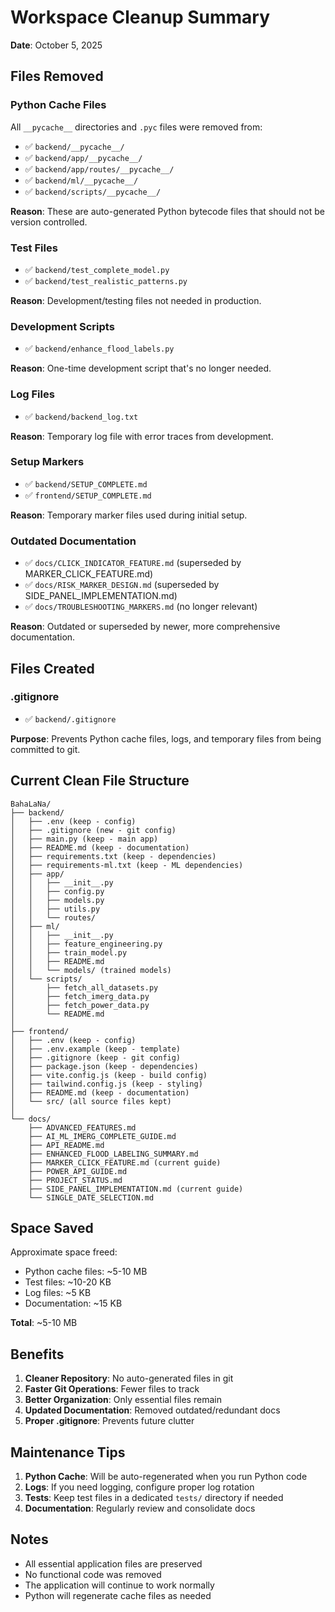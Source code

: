 # Workspace Cleanup Summary

**Date**: October 5, 2025

## Files Removed

### Python Cache Files
All `__pycache__` directories and `.pyc` files were removed from:
- ✅ `backend/__pycache__/`
- ✅ `backend/app/__pycache__/`
- ✅ `backend/app/routes/__pycache__/`
- ✅ `backend/ml/__pycache__/`
- ✅ `backend/scripts/__pycache__/`

**Reason**: These are auto-generated Python bytecode files that should not be version controlled.

### Test Files
- ✅ `backend/test_complete_model.py`
- ✅ `backend/test_realistic_patterns.py`

**Reason**: Development/testing files not needed in production.

### Development Scripts
- ✅ `backend/enhance_flood_labels.py`

**Reason**: One-time development script that's no longer needed.

### Log Files
- ✅ `backend/backend_log.txt`

**Reason**: Temporary log file with error traces from development.

### Setup Markers
- ✅ `backend/SETUP_COMPLETE.md`
- ✅ `frontend/SETUP_COMPLETE.md`

**Reason**: Temporary marker files used during initial setup.

### Outdated Documentation
- ✅ `docs/CLICK_INDICATOR_FEATURE.md` (superseded by MARKER_CLICK_FEATURE.md)
- ✅ `docs/RISK_MARKER_DESIGN.md` (superseded by SIDE_PANEL_IMPLEMENTATION.md)
- ✅ `docs/TROUBLESHOOTING_MARKERS.md` (no longer relevant)

**Reason**: Outdated or superseded by newer, more comprehensive documentation.

## Files Created

### .gitignore
- ✅ `backend/.gitignore`

**Purpose**: Prevents Python cache files, logs, and temporary files from being committed to git.

## Current Clean File Structure

```
BahaLaNa/
├── backend/
│   ├── .env (keep - config)
│   ├── .gitignore (new - git config)
│   ├── main.py (keep - main app)
│   ├── README.md (keep - documentation)
│   ├── requirements.txt (keep - dependencies)
│   ├── requirements-ml.txt (keep - ML dependencies)
│   ├── app/
│   │   ├── __init__.py
│   │   ├── config.py
│   │   ├── models.py
│   │   ├── utils.py
│   │   └── routes/
│   ├── ml/
│   │   ├── __init__.py
│   │   ├── feature_engineering.py
│   │   ├── train_model.py
│   │   ├── README.md
│   │   └── models/ (trained models)
│   └── scripts/
│       ├── fetch_all_datasets.py
│       ├── fetch_imerg_data.py
│       ├── fetch_power_data.py
│       └── README.md
│
├── frontend/
│   ├── .env (keep - config)
│   ├── .env.example (keep - template)
│   ├── .gitignore (keep - git config)
│   ├── package.json (keep - dependencies)
│   ├── vite.config.js (keep - build config)
│   ├── tailwind.config.js (keep - styling)
│   ├── README.md (keep - documentation)
│   └── src/ (all source files kept)
│
└── docs/
    ├── ADVANCED_FEATURES.md
    ├── AI_ML_IMERG_COMPLETE_GUIDE.md
    ├── API_README.md
    ├── ENHANCED_FLOOD_LABELING_SUMMARY.md
    ├── MARKER_CLICK_FEATURE.md (current guide)
    ├── POWER_API_GUIDE.md
    ├── PROJECT_STATUS.md
    ├── SIDE_PANEL_IMPLEMENTATION.md (current guide)
    └── SINGLE_DATE_SELECTION.md
```

## Space Saved

Approximate space freed:
- Python cache files: ~5-10 MB
- Test files: ~10-20 KB
- Log files: ~5 KB
- Documentation: ~15 KB

**Total**: ~5-10 MB

## Benefits

1. **Cleaner Repository**: No auto-generated files in git
2. **Faster Git Operations**: Fewer files to track
3. **Better Organization**: Only essential files remain
4. **Updated Documentation**: Removed outdated/redundant docs
5. **Proper .gitignore**: Prevents future clutter

## Maintenance Tips

1. **Python Cache**: Will be auto-regenerated when you run Python code
2. **Logs**: If you need logging, configure proper log rotation
3. **Tests**: Keep test files in a dedicated `tests/` directory if needed
4. **Documentation**: Regularly review and consolidate docs

## Notes

- All essential application files are preserved
- No functional code was removed
- The application will continue to work normally
- Python will regenerate cache files as needed
